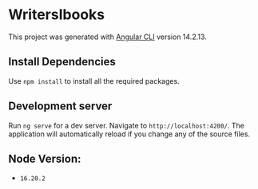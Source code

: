 # WritersIbooks

This project was generated with [Angular CLI](https://github.com/angular/angular-cli) version 14.2.13.

## Install Dependencies
Use `npm install` to install all the required packages. 
## Development server

Run `ng serve` for a dev server. Navigate to `http://localhost:4200/`. The application will automatically reload if you change any of the source files.

## Node Version:
- `16.20.2`
